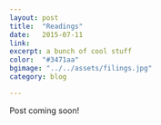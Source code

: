 ```yaml
---
layout: post
title:  "Readings"
date:   2015-07-11
link:   
excerpt: a bunch of cool stuff  
color:  "#3471aa"
bgimage: "../../assets/filings.jpg"
category: blog

---
```



Post coming soon!